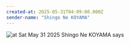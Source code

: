 ```yaml
---
created-at: 2025-05-31T04:09:00.000Z
sender-name: "Shingo Ne KOYAMA"
---
```


![at Sat May 31 2025 Shingo Ne KOYAMA says](/messages/images/IMG-20250531-WA0002.jpg)

